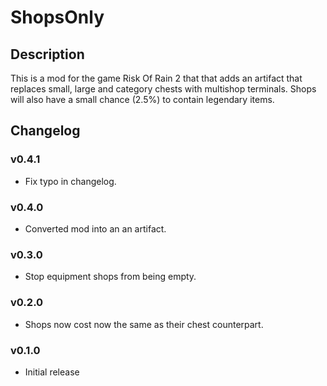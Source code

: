 # ShopsOnly

## Description

This is a mod for the game Risk Of Rain 2 that that adds an artifact that replaces small, large and category chests with multishop terminals. Shops will also have a small chance (2.5%) to contain legendary items.

## Changelog

### v0.4.1

* Fix typo in changelog.

### v0.4.0

* Converted mod into an an artifact.

### v0.3.0

* Stop equipment shops from being empty.

### v0.2.0

* Shops now cost now the same as their chest counterpart.

### v0.1.0

* Initial release
